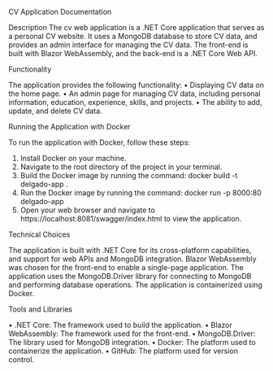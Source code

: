 CV Application Documentation

Description
The cv web application is a .NET Core application that serves as a personal CV website. 
It uses a MongoDB database to store CV data, and provides an admin interface for managing the CV data. 
The front-end is built with Blazor WebAssembly, and the back-end is a .NET Core Web API.

Functionality

The application provides the following functionality:
•	Displaying CV data on the home page.
•	An admin page for managing CV data, including personal information, education, experience, skills, and projects.
•	The ability to add, update, and delete CV data.


Running the Application with Docker

To run the application with Docker, follow these steps:
1.	Install Docker on your machine.
2.	Navigate to the root directory of the project in your terminal.
3.	Build the Docker image by running the command: docker build -t delgado-app .
4.	Run the Docker image by running the command: docker run -p 8000:80 delgado-app
5.	Open your web browser and navigate to https://localhost:8081/swagger/index.html to view the application.

Technical Choices

The application is built with .NET Core for its  cross-platform capabilities,
and support for web APIs and MongoDB integration. Blazor WebAssembly was chosen for the front-end to enable a single-page 
application.
The application uses the MongoDB.Driver library for connecting to MongoDB and performing database operations.
The application is containerized using Docker.


Tools and Libraries

•	.NET Core: The framework used to build the application.
•	Blazor WebAssembly: The framework used for the front-end.
•	MongoDB.Driver: The library used for MongoDB integration.
•	Docker: The platform used to containerize the application.
•	GitHub: The platform used for version control.
